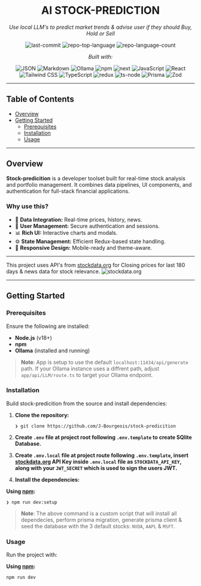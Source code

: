 <div align="center">
  <h1>AI STOCK-PREDICTION</h1>
  <p><em>Use local LLM's to predict market trends & advise user if they should Buy, Hold or Sell</em></p>

  <!-- Repository Metadata Badges (optional: replace with actual public badge URLs if available) -->
  <img alt="last-commit" src="https://img.shields.io/github/last-commit/J-Bourgeois/stock-predicition" />
  <img alt="repo-top-language" src="https://img.shields.io/github/languages/top/J-Bourgeois/stock-predicition" />
  <img alt="repo-language-count" src="https://img.shields.io/github/languages/count/J-Bourgeois/stock-predicition" />

  <p><em>Built with:</em></p>
  <img alt="JSON" src="https://img.shields.io/badge/JSON-000000?style=for-the-badge&logo=json&logoColor=white" />
  <img alt="Markdown" src="https://img.shields.io/badge/Markdown-000000?style=for-the-badge&logo=markdown&logoColor=white" />
  <img alt="Ollama" src="https://img.shields.io/badge/Ollama-FFFFFF?style=for-the-badge&logo=ollama&logoColor=black" />
  <img alt="npm" src="https://img.shields.io/badge/NPM-CB3837?style=for-the-badge&logo=npm&logoColor=white" />
  <img alt="next" src="https://img.shields.io/badge/next.js-000000?style=for-the-badge&logo=nextdotjs&logoColor=white" />
  <img alt="JavaScript" src="https://img.shields.io/badge/JavaScript-F7DF1E?style=for-the-badge&logo=javascript&logoColor=black" />
  <img alt="React" src="https://img.shields.io/badge/React-61DAFB?style=for-the-badge&logo=react&logoColor=black" />
  <img alt="Tailwind CSS" src="https://img.shields.io/badge/Tailwind_CSS-06B6D4?style=for-the-badge&logo=tailwind-css&logoColor=white" />
  <img alt="TypeScript" src="https://img.shields.io/badge/TypeScript-3178C6?style=for-the-badge&logo=typescript&logoColor=white" />
  <img alt="redux" src="https://img.shields.io/badge/Redux-764ABC?style=for-the-badge&logo=redux&logoColor=white" />
  <img alt="ts-node" src="https://img.shields.io/badge/ts--node-3178C6?style=for-the-badge&logo=typescript&logoColor=white" />
  <img alt="Prisma" src="https://img.shields.io/badge/Prisma-2D3748?style=for-the-badge&logo=prisma&logoColor=white" />
  <img alt="Zod" src="https://img.shields.io/badge/Zod-3E67B1?style=for-the-badge&logoColor=white" />
</div>

---

## Table of Contents

- [Overview](#overview)
- [Getting Started](#getting-started)
  - [Prerequisites](#prerequisites)
  - [Installation](#installation)
  - [Usage](#usage)

---

## Overview

**Stock-predicition** is a developer toolset built for real-time stock analysis and portfolio management. It combines data pipelines, UI components, and authentication for full-stack financial applications.

### Why use this?

- 🧩 **Data Integration:** Real-time prices, history, news.
- 🔐 **User Management:** Secure authentication and sessions.
- 📊 **Rich UI:** Interactive charts and modals.
- ⚙️ **State Management:** Efficient Redux-based state handling.
- 🎨 **Responsive Design:** Mobile-ready and theme-aware.

---

This project uses API's from <a href="www.stockdata.org/">stockdata.org</a> for Closing prices for last 180 days & news data for stock relevance.
<img alt="stockdata.org" src="https://www.stockdata.org/website_assets/img/stockdata.org-logo-dark-2.svg"></img>

---

## Getting Started

### Prerequisites

Ensure the following are installed:

- **Node.js** (v18+)
- **npm**
- **Ollama** (installed and running)
> **Note**: App is setup to use the default <code>localhost:11434/api/generate</code> path. If your Ollama instance uses a diffrent path, adjust <code>app/api/LLM/route.ts</code> to target your Ollama endpoint.
<h3>Installation</h3>
<p>Build stock-predicition from the source and install dependencies:</p>
<ol>
<li class="my-0">
<p><strong>Clone the repository:</strong></p>
<pre><code class="language-sh">❯ git clone https://github.com/J-Bourgeois/stock-predicition
</code></pre>
</li>
<li class="my-0">
<p><strong>Create <code>.env</code> file at project root following <code>.env.template</code> to create SQlite Database. </strong></p>
</li>
<li class="my-0">
<p><strong>Create <code>.env.local</code> file at project route following <code>.env.template</code>, insert <a href="https://www.stockdata.org/">stockdata.org</a> API Key inside <code>.env.local</code> file as <code>STOCKDATA_API_KEY</code>, along with your <code>JWT_SECRET</code> which is used to sign the users JWT.</strong></p>
</li>
<li class="my-0">
<p><strong>Install the dependencies:</strong></p>
</li>
</ol>
<p><strong>Using <a href="https://www.npmjs.com/">npm</a>:</strong></p>
<pre><code class="language-sh">❯ npm run dev:setup
</code></pre>

> **Note**: The above command is a custom script that will install all dependecies, perform prisma migration, generate prisma client & seed the database with the 3 default stocks: <code>NVDA</code>, <code>AAPL</code> & <code>MSFT</code>.

<h3>Usage</h3>
<p>Run the project with:</p>
<p><strong>Using <a href="https://www.npmjs.com/">npm</a>:</strong></p>
<pre><code class="language-sh">npm run dev
</code></pre>

</div></div></div></div><div data-state="inactive" data-orientation="horizontal" role="tabpanel" aria-labelledby="radix-:r15:-trigger-edit" hidden="" id="radix-:r15:-content-edit" tabindex="0" class="mt-2 ring-offset-background focus-visible:outline-none focus-visible:ring-2 focus-visible:ring-ring focus-visible:ring-offset-2"></div></div></div></div></div></div></main></div><section aria-label="Notifications alt+T" tabindex="-1" aria-live="polite" aria-relevant="additions text" aria-atomic="false"></section></div>
